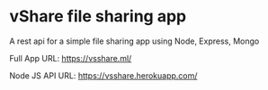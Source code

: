 # vShare file sharing app

A rest api for a simple file sharing app using Node, Express, Mongo

Full App URL: https://vsshare.ml/

Node JS API URL: https://vsshare.herokuapp.com/
